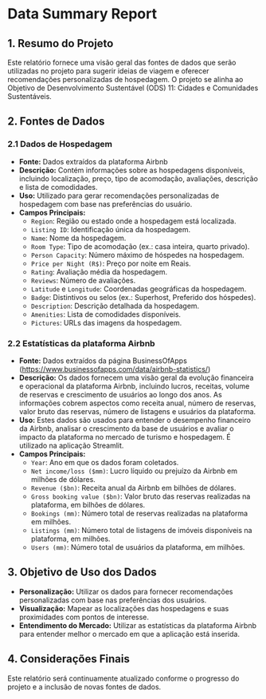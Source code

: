 # Data Summary Report

## 1. **Resumo do Projeto**
Este relatório fornece uma visão geral das fontes de dados que serão utilizadas no projeto para sugerir ideias de viagem e oferecer recomendações personalizadas de hospedagem. O projeto se alinha ao Objetivo de Desenvolvimento Sustentável (ODS) 11: Cidades e Comunidades Sustentáveis.

## 2. **Fontes de Dados**

### 2.1 **Dados de Hospedagem**
- **Fonte:** Dados extraídos da plataforma Airbnb
- **Descrição:** Contém informações sobre as hospedagens disponíveis, incluindo localização, preço, tipo de acomodação, avaliações, descrição e lista de comodidades.
- **Uso:** Utilizado para gerar recomendações personalizadas de hospedagem com base nas preferências do usuário.
- **Campos Principais:**
  - `Region`: Região ou estado onde a hospedagem está localizada.
  - `Listing ID`: Identificação única da hospedagem.
  - `Name`: Nome da hospedagem.
  - `Room Type`: Tipo de acomodação (ex.: casa inteira, quarto privado).
  - `Person Capacity`: Número máximo de hóspedes na hospedagem.
  - `Price per Night (R$)`: Preço por noite em Reais.
  - `Rating`: Avaliação média da hospedagem.
  - `Reviews`: Número de avaliações.
  - `Latitude` e `Longitude`: Coordenadas geográficas da hospedagem.
  - `Badge`: Distintivos ou selos (ex.: Superhost, Preferido dos hóspedes).
  - `Description`: Descrição detalhada da hospedagem.
  - `Amenities`: Lista de comodidades disponíveis.
  - `Pictures`: URLs das imagens da hospedagem.

### 2.2 **Estatísticas da plataforma Airbnb**
- **Fonte:** Dados extraídos da página BusinessOfApps (https://www.businessofapps.com/data/airbnb-statistics/)
- **Descrição:** Os dados fornecem uma visão geral da evolução financeira e operacional da plataforma Airbnb, incluindo lucros, receitas, volume de reservas e crescimento de usuários ao longo dos anos. As informações cobrem aspectos como receita anual, número de reservas, valor bruto das reservas, número de listagens e usuários da plataforma.
- **Uso:** Estes dados são usados para entender o desempenho financeiro da Airbnb, analisar o crescimento da base de usuários e avaliar o impacto da plataforma no mercado de turismo e hospedagem. É utilizado na aplicação Streamlit.
- **Campos Principais:**
  - `Year`: Ano em que os dados foram coletados.
  - `Net income/loss ($mm)`: Lucro líquido ou prejuízo da Airbnb em milhões de dólares.
  - `Revenue ($bn)`: Receita anual da Airbnb em bilhões de dólares.
  - `Gross booking value ($bn)`: Valor bruto das reservas realizadas na plataforma, em bilhões de dólares.
  - `Bookings (mm)`: Número total de reservas realizadas na plataforma em milhões.
  - `Listings (mm)`: Número total de listagens de imóveis disponíveis na plataforma, em milhões.
  - `Users (mm)`: Número total de usuários da plataforma, em milhões.

## 3. **Objetivo de Uso dos Dados**
- **Personalização:** Utilizar os dados para fornecer recomendações personalizadas com base nas preferências dos usuários.
- **Visualização:** Mapear as localizações das hospedagens e suas proximidades com pontos de interesse.
- **Entendimento do Mercado:** Utilizar as estatísticas da plataforma Airbnb para entender melhor o mercado em que a aplicação está inserida.

## 4. **Considerações Finais**
Este relatório será continuamente atualizado conforme o progresso do projeto e a inclusão de novas fontes de dados.
